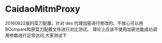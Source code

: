 # CaidaoMitmProxy
20160622版的菜刀配置。针对 des 代理加密进行修改的。不放心可以用BCompare和原菜刀配置文件进行对比测试。
理论上应该不使用加密也能成功调用参数进行正常访问,大家测试下
